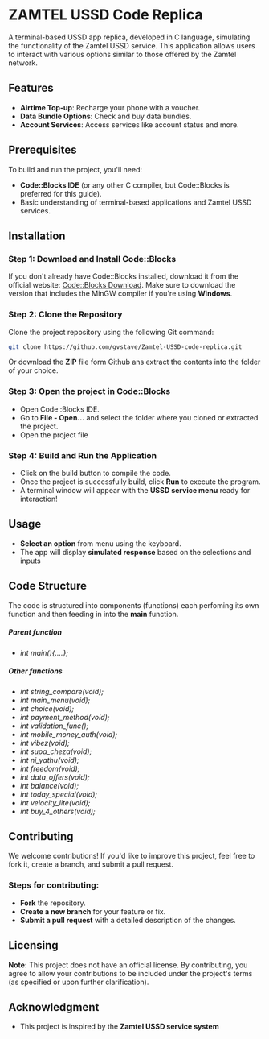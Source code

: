 # ZAMTEL USSD Code Replica

A terminal-based USSD app replica, developed in C language, simulating the functionality of the Zamtel USSD service. This application allows users to interact with various options similar to those offered by the Zamtel network.

## Features

- **Airtime Top-up**: Recharge your phone with a voucher.
- **Data Bundle Options**: Check and buy data bundles.
- **Account Services**: Access services like account status and more.

## Prerequisites

To build and run the project, you'll need:

- **Code::Blocks IDE** (or any other C compiler, but Code::Blocks is preferred for this guide).
- Basic understanding of terminal-based applications and Zamtel USSD services.

## Installation

### Step 1: Download and Install Code::Blocks
If you don't already have Code::Blocks installed, download it from the official website: [Code::Blocks Download](https://www.codeblocks.org/downloads/binaries/#imagesoslinux48pnglogo-linux-32-and-64-bit). Make sure to download the version that includes the MinGW compiler if you're using **Windows**.

### Step 2: Clone the Repository
Clone the project repository using the following Git command:

```bash
git clone https://github.com/gvstave/Zamtel-USSD-code-replica.git
```
Or download the **ZIP** file form Github ans extract the contents into the folder of your choice.

### Step 3: Open the project in Code::Blocks
- Open Code::Blocks IDE.
- Go to **File - Open...** and select the folder where you cloned or extracted the project.
- Open the project file

### Step 4: **Build** and Run the Application
- Click on the build button to compile the code.
- Once the project is successfully build, click **Run** to execute the program.
- A terminal window will appear with the **USSD service menu** ready for interaction!

## Usage

- **Select an option** from menu using the keyboard.
- The app will display **simulated response** based on the selections and inputs

## Code Structure

The code is structured into components (functions) each perfoming its own function and then feeding in into the **main** function.

##### *Parent function*

- *int main(){....};*

##### *Other functions*

- *int string_compare(void);*
- *int main_menu(void);*
- *int choice(void);*
- *int payment_method(void);*
- *int validation_func();*
- *int mobile_money_auth(void);*
- *int vibez(void);*
- *int supa_cheza(void);*
- *int ni_yathu(void);*
- *int freedom(void);*
- *int data_offers(void);*
- *int balance(void);*
- *int today_special(void);*
- *int velocity_lite(void);*
- *int buy_4_others(void);*

## Contributing

We welcome contributions! If you'd like to improve this project, feel free to fork it, create a branch, and submit a pull request.

### Steps for contributing:

- **Fork** the repository.
- **Create a new branch** for your feature or fix.
- **Submit a pull request** with a detailed description of the changes.

## Licensing

**Note:** This project does not have an official license. By contributing, you agree to allow your contributions to be included under the project's terms (as specified or upon further clarification).

## Acknowledgment

- This project is inspired by the **Zamtel USSD service system**
